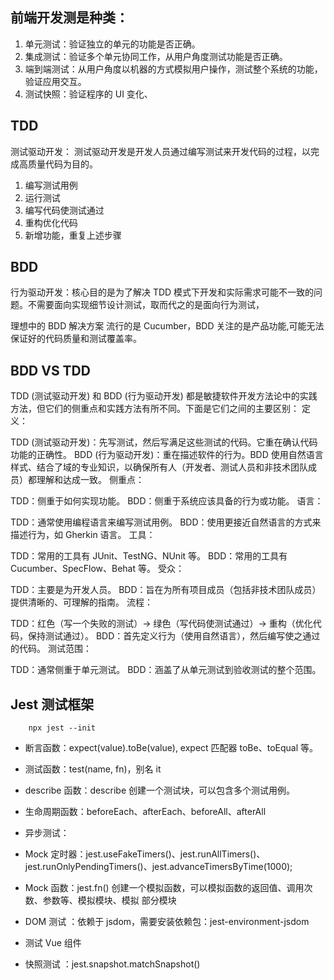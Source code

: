 ## 前端开发测是种类：

1. 单元测试：验证独立的单元的功能是否正确。
2. 集成测试：验证多个单元协同工作，从用户角度测试功能是否正确。
3. 端到端测试：从用户角度以机器的方式模拟用户操作，测试整个系统的功能，验证应用交互。
4. 测试快照：验证程序的 UI 变化、

## TDD

测试驱动开发： 测试驱动开发是开发人员通过编写测试来开发代码的过程，以完成高质量代码为目的。

1. 编写测试用例
2. 运行测试
3. 编写代码使测试通过
4. 重构优化代码
5. 新增功能，重复上述步骤

## BDD

行为驱动开发：核心目的是为了解决 TDD 模式下开发和实际需求可能不一致的问题。不需要面向实现细节设计测试，取而代之的是面向行为测试，

理想中的 BDD 解决方案 流行的是 Cucumber，BDD 关注的是产品功能,可能无法保证好的代码质量和测试覆盖率。

## BDD VS TDD

TDD (测试驱动开发) 和 BDD (行为驱动开发) 都是敏捷软件开发方法论中的实践方法，但它们的侧重点和实践方法有所不同。下面是它们之间的主要区别：
定义：

TDD (测试驱动开发)：先写测试，然后写满足这些测试的代码。它重在确认代码功能的正确性。
BDD (行为驱动开发)：重在描述软件的行为。BDD 使用自然语言样式、结合了域的专业知识，以确保所有人（开发者、测试人员和非技术团队成员）都理解和达成一致。
侧重点：

TDD：侧重于如何实现功能。
BDD：侧重于系统应该具备的行为或功能。
语言：

TDD：通常使用编程语言来编写测试用例。
BDD：使用更接近自然语言的方式来描述行为，如 Gherkin 语言。
工具：

TDD：常用的工具有 JUnit、TestNG、NUnit 等。
BDD：常用的工具有 Cucumber、SpecFlow、Behat 等。
受众：

TDD：主要是为开发人员。
BDD：旨在为所有项目成员（包括非技术团队成员）提供清晰的、可理解的指南。
流程：

TDD：红色（写一个失败的测试）-> 绿色（写代码使测试通过）-> 重构（优化代码，保持测试通过）。
BDD：首先定义行为（使用自然语言），然后编写使之通过的代码。
测试范围：

TDD：通常侧重于单元测试。
BDD：涵盖了从单元测试到验收测试的整个范围。

## Jest 测试框架

```shell
    npx jest --init
```

- 断言函数：expect(value).toBe(value), expect 匹配器 toBe、toEqual 等。
- 测试函数：test(name, fn)，别名 it
- describe 函数：describe 创建一个测试块，可以包含多个测试用例。
- 生命周期函数：beforeEach、afterEach、beforeAll、afterAll

- 异步测试：
- Mock 定时器：jest.useFakeTimers()、jest.runAllTimers()、jest.runOnlyPendingTimers()、jest.advanceTimersByTime(1000);
- Mock 函数：jest.fn() 创建一个模拟函数，可以模拟函数的返回值、调用次数、参数等、模拟模块、模拟 部分模块

- DOM 测试 ：依赖于 jsdom，需要安装依赖包：jest-environment-jsdom
- 测试 Vue 组件
- 快照测试 ：jest.snapshot.matchSnapshot()
